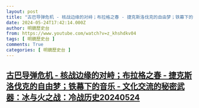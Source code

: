 ```yaml
---
layout: post
title: "古巴导弹危机 - 核战边缘的对峙；布拉格之春 - 捷克斯洛伐克的自由梦；铁幕下的音乐 - 文化交流的秘密武器：冰与火之战：冷战历史20240524"
date: 2024-05-24T17:42:14.000Z
author: 明鏡歷史台
from: https://www.youtube.com/watch?v=z_khshdkv04
tags: [ 明鏡歷史台 ]
comments: True
categories: [ 明鏡歷史台 ]
---
```

<!--1716572534000-->
[古巴导弹危机 - 核战边缘的对峙；布拉格之春 - 捷克斯洛伐克的自由梦；铁幕下的音乐 - 文化交流的秘密武器：冰与火之战：冷战历史20240524](https://www.youtube.com/watch?v=z_khshdkv04)
------

<div>

</div>
